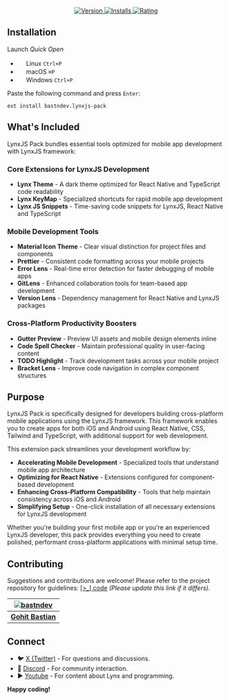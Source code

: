 <p align="center">
  <a href="https://marketplace.visualstudio.com/items?itemName=bastndev.lynxjs-pack">
    <img src="https://img.shields.io/visual-studio-marketplace/v/bastndev.lynxjs-pack.svg" alt="Version">
  </a>
  <a href="https://marketplace.visualstudio.com/items?itemName=bastndev.lynxjs-pack">
    <img src="https://img.shields.io/visual-studio-marketplace/i/bastndev.lynxjs-pack.svg" alt="Installs">
  </a>
  <a href="https://marketplace.visualstudio.com/items?itemName=bastndev.lynxjs-pack">
    <img src="https://img.shields.io/visual-studio-marketplace/r/bastndev.lynxjs-pack.svg" alt="Rating">
  </a>
</p>

## Installation

Launch _Quick Open_

- <img src="https://www.kernel.org/theme/images/logos/favicon.png" width=16 height=16/> Linux `Ctrl+P`
- <img src="https://developer.apple.com/favicon.ico" width=16 height=16/> macOS `⌘P`
- <img src="https://www.microsoft.com/favicon.ico" width=16 height=16/> Windows `Ctrl+P`

Paste the following command and press `Enter`:

```
ext install bastndev.lynxjs-pack
```

## What's Included

LynxJS Pack bundles essential tools optimized for mobile app development with LynxJS framework:

### Core Extensions for LynxJS Development

- **Lynx Theme** - A dark theme optimized for React Native and TypeScript code readability
- **Lynx KeyMap** - Specialized shortcuts for rapid mobile app development
- **Lynx JS Snippets** - Time-saving code snippets for LynxJS, React Native and TypeScript

### Mobile Development Tools

- **Material Icon Theme** - Clear visual distinction for project files and components
- **Prettier** - Consistent code formatting across your mobile projects
- **Error Lens** - Real-time error detection for faster debugging of mobile apps
- **GitLens** - Enhanced collaboration tools for team-based app development
- **Version Lens** - Dependency management for React Native and LynxJS packages

### Cross-Platform Productivity Boosters

- **Gutter Preview** - Preview UI assets and mobile design elements inline
- **Code Spell Checker** - Maintain professional quality in user-facing content
- **TODO Highlight** - Track development tasks across your mobile project
- **Bracket Lens** - Improve code navigation in complex component structures

## Purpose

LynxJS Pack is specifically designed for developers building cross-platform mobile applications using the LynxJS framework. This framework enables you to create apps for both iOS and Android using React Native, CSS, Tailwind and TypeScript, with additional support for web development.

This extension pack streamlines your development workflow by:

- **Accelerating Mobile Development** - Specialized tools that understand mobile app architecture
- **Optimizing for React Native** - Extensions configured for component-based development
- **Enhancing Cross-Platform Compatibility** - Tools that help maintain consistency across iOS and Android
- **Simplifying Setup** - One-click installation of all necessary extensions for LynxJS development

Whether you're building your first mobile app or you're an experienced LynxJS developer, this pack provides everything you need to create polished, performant cross-platform applications with minimal setup time.

## Contributing

Suggestions and contributions are welcome! Please refer to the project repository for guidelines: [[>\_] code](https://github.com/bastndev/lynxjs-pack) _(Please update this link if it differs)_.

| [![bastndev](https://github.com/bastndev.png?size=100)](https://github.com/bastndev) |
| :----------------------------------------------------------------------------------: |
|                   **[Gohit Bastian](https://github.com/bastndev)**                   |

## Connect

- 🐦 [X (Twitter)](https://twitter.com/bastndev) - For questions and discussions.
- 💬 [Discord](https://discord.com/invite/bgzvzP6aZH) - For community interaction.
- ▶️ [Youtube](https://www.youtube.com/@bastndev) - For content about Lynx and programming.

**Happy coding!**
